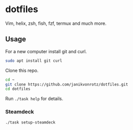 # dotfiles

Vim, helix, zsh, fish, fzf, termux and much more.

## Usage

For a new computer install git and curl.

```bash
sudo apt install git curl
```

Clone this repo.

```bash
cd ~
git clone https://github.com/janikvonrotz/dotfiles.git
cd dotfiles
```

Run `./task help` for details.

### Steamdeck

```bash
./task setup-steamdeck
```
